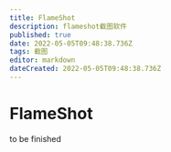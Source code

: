 ```yaml
---
title: FlameShot
description: flameshot截图软件
published: true
date: 2022-05-05T09:48:38.736Z
tags: 截图
editor: markdown
dateCreated: 2022-05-05T09:48:38.736Z
---
```


# FlameShot
to be finished